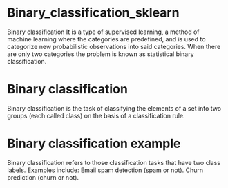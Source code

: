 # Binary_classification_sklearn
Binary classification
It is a type of supervised learning, a method of machine learning where the categories are predefined, and is used to categorize new probabilistic observations into said categories. When there are only two categories the problem is known as statistical binary classification.


# Binary classification

Binary classification is the task of classifying the elements of a set into two groups (each called class) on the basis of a classification rule.

# Binary classification example

Binary classification refers to those classification tasks that have two class labels. Examples include: Email spam detection (spam or not). Churn prediction (churn or not).
